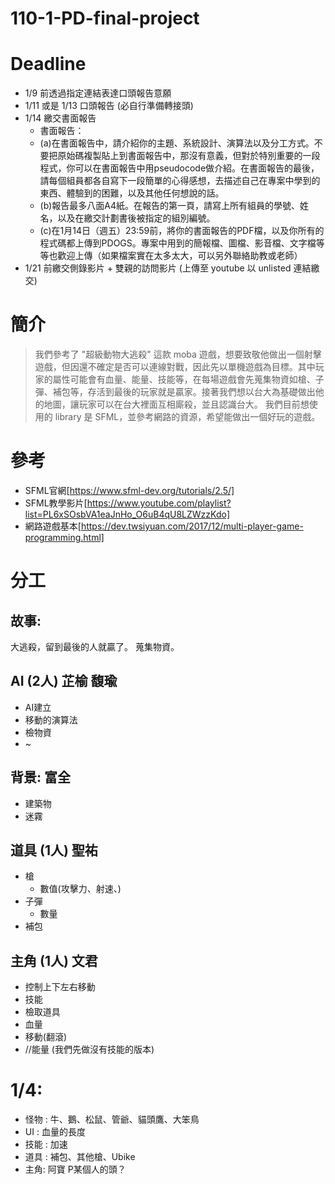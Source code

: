 # 110-1-PD-final-project
# Deadline
- 1/9 前透過指定連結表達口頭報告意願
- 1/11 或是 1/13 口頭報告 (必自行準備轉接頭)
- 1/14 繳交書面報告
  - 書面報告：
  - (a)在書面報告中，請介紹你的主題、系統設計、演算法以及分工方式。不要把原始碼複製貼上到書面報告中，那沒有意義，但對於特別重要的一段程式，你可以在書面報告中用pseudocode做介紹。在書面報告的最後，請每個組員都各自寫下一段簡單的心得感想，去描述自己在專案中學到的東西、體驗到的困難，以及其他任何想說的話。
  - (b)報告最多八面A4紙。在報告的第一頁，請寫上所有組員的學號、姓名，以及在繳交計劃書後被指定的組別編號。
  - (c)在1月14日（週五）23:59前，將你的書面報告的PDF檔，以及你所有的程式碼都上傳到PDOGS。專案中用到的簡報檔、圖檔、影音檔、文字檔等等也歡迎上傳（如果檔案實在太多太大，可以另外聯絡助教或老師） 
 - 1/21 前繳交側錄影片 + 雙親的訪問影片 (上傳至 youtube 以 unlisted 連結繳交)
# 簡介
>我們參考了 "超級動物大逃殺" 這款 moba 遊戲，想要致敬他做出一個射擊遊戲，但因還不確定是否可以連線對戰，因此先以單機遊戲為目標。其中玩家的屬性可能會有血量、能量、技能等，在每場遊戲會先蒐集物資如槍、子彈、補包等，存活到最後的玩家就是贏家。接著我們想以台大為基礎做出他的地圖，讓玩家可以在台大裡面互相廝殺，並且認識台大。
我們目前想使用的 library 是 SFML，並參考網路的資源，希望能做出一個好玩的遊戲。
# 參考
- SFML官網[https://www.sfml-dev.org/tutorials/2.5/]
- SFML教學影片[https://www.youtube.com/playlist?list=PL6xSOsbVA1eaJnHo_O6uB4qU8LZWzzKdo]
- 網路遊戲基本[https://dev.twsiyuan.com/2017/12/multi-player-game-programming.html]

# 分工
## 故事:
大逃殺，留到最後的人就贏了。
蒐集物資。

## AI (2人) 芷榆 馥瑜
- AI建立
- 移動的演算法
- 檢物資
- ~

## 背景: 富全
- 建築物
- 迷霧

## 道具 (1人) 聖祐
- 槍
  - 數值(攻擊力、射速、)
- 子彈
  - 數量
- 補包

## 主角 (1人) 文君
- 控制上下左右移動
- 技能
- 檢取道具
- 血量
- 移動(翻滾)
- //能量 (我們先做沒有技能的版本)


# 1/4:
- 怪物 : 牛、鵝、松鼠、管爺、貓頭鷹、大笨鳥
- UI : 血量的長度
- 技能 : 加速
- 道具 : 補包、其他槍、Ubike
- 主角: 阿寶 P某個人的頭？
